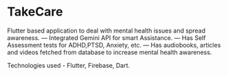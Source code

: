 # TakeCare

Flutter based application to deal with mental health issues and spread awareness.
— Integrated Gemini API for smart Assistance.
— Has Self Assessment tests for ADHD,PTSD, Anxiety, etc.
— Has audiobooks, articles and videos fetched from database to increase mental health awareness.

Technologies used - Flutter, Firebase, Dart.
